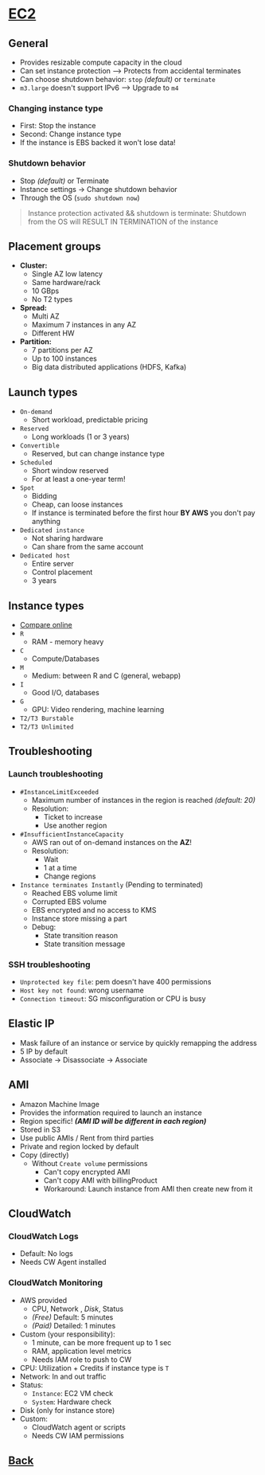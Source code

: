 # [EC2](../README.md)

## General

* Provides resizable compute capacity in the cloud
* Can set instance protection –> Protects from accidental terminates
* Can choose shutdown behavior: `stop` _(default)_ or `terminate`
* `m3.large` doesn't support IPv6 –> Upgrade to `m4`

### Changing instance type

* First: Stop the instance
* Second: Change instance type
* If the instance is EBS backed it won't lose data!

### Shutdown behavior

* Stop _(default)_ or Terminate
* Instance settings -> Change shutdown behavior
* Through the OS (`sudo shutdown now`)
> Instance protection activated && shutdown is terminate: Shutdown from the OS will RESULT IN TERMINATION of the instance

## Placement groups

* __Cluster:__ 
	* Single AZ low latency
	* Same hardware/rack
	* 10 GBps
	* No T2 types
* __Spread:__
	* Multi AZ
	* Maximum 7 instances in any AZ
	* Different HW
* __Partition:__
	* 7 partitions per AZ
	* Up to 100 instances
	* Big data distributed applications (HDFS, Kafka)

## Launch types

* `On-demand`
	* Short workload, predictable pricing
* `Reserved`
	* Long workloads (1 or 3 years)
* `Convertible`
	* Reserved, but can change instance type
* `Scheduled`
	* Short window reserved
	* For at least a one-year term!
* `Spot`
	* Bidding
	* Cheap, can loose instances
	* If instance is terminated before the first hour __BY AWS__ you don't pay anything
* `Dedicated instance`
	* Not sharing hardware
	* Can share from the same account
* `Dedicated host`
	* Entire server
	* Control placement
	* 3 years

## Instance types

* [Compare online](https://ec2instances.info)
* `R`
	* RAM - memory heavy
* `C`
	* Compute/Databases
* `M`
	* Medium: between R and C (general, webapp)
* `I`
	* Good I/O, databases
* `G`
	* GPU: Video rendering, machine learning
* `T2/T3 Burstable`
* `T2/T3 Unlimited`

## Troubleshooting

### Launch troubleshooting

* `#InstanceLimitExceeded`
	* Maximum number of instances in the region is reached _(default: 20)_
	* Resolution:
		* Ticket to increase
		* Use another region
* `#InsufficientInstanceCapacity`
	* AWS ran out of on-demand instances on the __AZ__!
	* Resolution:
		* Wait
		* 1 at a time
		* Change regions
* `Instance terminates Instantly` (Pending to terminated)
	* Reached EBS volume limit
	* Corrupted EBS volume
	* EBS encrypted and no access to KMS
	* Instance store missing a part
	* Debug:
		* State transition reason
		* State transition message

### SSH troubleshooting

* `Unprotected key file`: pem doesn't have 400 permissions
* `Host key not found`: wrong username
* `Connection timeout`: SG misconfiguration or CPU is busy

## Elastic IP

* Mask failure of an instance or service by quickly remapping the address
* 5 IP by default
* Associate -> Disassociate -> Associate

## AMI

* Amazon Machine Image
* Provides the information required to launch an instance
* Region specific! ___(AMI ID will be different in each region)___
* Stored in S3
* Use public AMIs / Rent from third parties
* Private and region locked by default
* Copy (directly)
	* Without `Create volume` permissions
		* Can't copy encrypted AMI
		* Can't copy AMI with billingProduct
		* Workaround: Launch instance from AMI then create new from it

## CloudWatch

### CloudWatch Logs

* Default: No logs
* Needs CW Agent installed

### CloudWatch Monitoring

* AWS provided
	* CPU, Network , _Disk_, Status
	* _(Free)_ Default: 5 minutes
	* _(Paid)_ Detailed: 1 minutes
* Custom (your responsibility):
	* 1 minute, can be more frequent up to 1 sec
	* RAM, application level metrics
	* Needs IAM role to push to CW
* CPU: Utilization + Credits if instance type is `T`
* Network: In and out traffic
* Status:
	* `Instance`: EC2 VM check
	* `System`: Hardware check
* Disk (only for instance store)
* Custom:
	* CloudWatch agent or scripts
	* Needs CW IAM permissions

## [Back](../README.md)